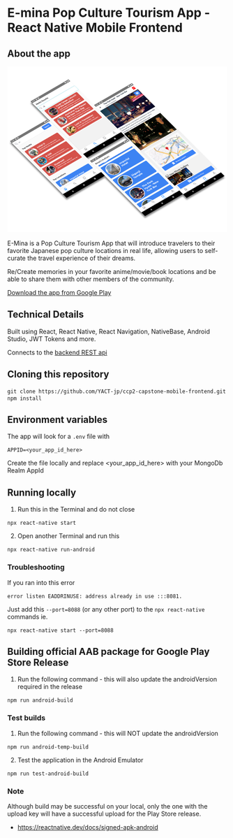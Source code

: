 # E-mina Pop Culture Tourism App - React Native Mobile Frontend

## About the app

![Screen shots of various E-mina screens](e-mina-screens.png?raw=true "Screen shots of various E-mina screens")

E-Mina is a Pop Culture Tourism App that will introduce travelers to their favorite Japanese pop culture locations in real life, allowing users to self-curate the travel experience of their dreams.

Re/Create memories in your favorite anime/movie/book locations and be able to share them with other members of the community.

[Download the app from Google Play](https://play.google.com/store/apps/details?id=com.reactnativehello)

## Technical Details

Built using React, React Native, React Navigation, NativeBase, Android Studio, JWT Tokens and more. 

Connects to the [backend REST api](https://github.com/YACT-jp/e-mina-backend)

## Cloning this repository

```
git clone https://github.com/YACT-jp/ccp2-capstone-mobile-frontend.git
npm install
```

## Environment variables

The app will look for a `.env` file with 
```
APPID=<your_app_id_here>
````
Create the file locally and replace <your_app_id_here> with your MongoDb Realm AppId

## Running locally

1. Run this in the Terminal and do not close

```
npx react-native start
```

2. Open another Terminal and run this

```
npx react-native run-android
```

### Troubleshooting

If you ran into this error
```
error listen EADDRINUSE: address already in use :::8081.
```
Just add this `--port=8088` (or any other port) to the `npx react-native` commands
ie.
```
npx react-native start --port=8088
```

## Building official AAB package for Google Play Store Release 

1. Run the following command - this will also update the androidVersion required in the release

```
npm run android-build
```

### Test builds

1. Run the following command - this will NOT update the androidVersion

```
npm run android-temp-build
```

2. Test the application in the Android Emulator

```
npm run test-android-build
```

### Note

Although build may be successful on your local, only the one with the upload key will have a successful upload for the Play Store release.

- https://reactnative.dev/docs/signed-apk-android